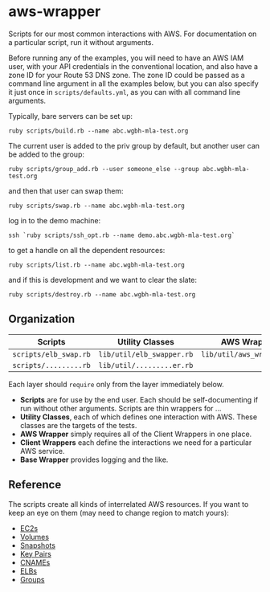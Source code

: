 # aws-wrapper

Scripts for our most common interactions with AWS. 
For documentation on a particular script, run it without arguments.

Before running any of the examples, you will need to have an AWS IAM user,
with your API credentials in the conventional location, and also have a zone ID 
for your Route 53 DNS zone. The zone ID could be passed as a command line
argument in all the examples below, but you can also specify it just once in
`scripts/defaults.yml`, as you can with all command line arguments.

Typically, bare servers can be set up:
```
ruby scripts/build.rb --name abc.wgbh-mla-test.org
```

The current user is added to the priv group by default,
but another user can be added to the group:
```
ruby scripts/group_add.rb --user someone_else --group abc.wgbh-mla-test.org
```

and then that user can swap them:
```
ruby scripts/swap.rb --name abc.wgbh-mla-test.org
```

log in to the demo machine:
```
ssh `ruby scripts/ssh_opt.rb --name demo.abc.wgbh-mla-test.org`
```

to get a handle on all the dependent resources:
```
ruby scripts/list.rb --name abc.wgbh-mla-test.org
```

and if this is development and we want to clear the slate:
```
ruby scripts/destroy.rb --name abc.wgbh-mla-test.org
```

## Organization

| Scripts | Utility Classes | AWS Wrapper | Client Wrappers | Base Wrapper |
| ---- | ---- | ---- | ---- | ---- |
| `scripts/elb_swap.rb` | `lib/util/elb_swapper.rb` | `lib/util/aws_wrapper.rb` | `lib/core/elb_wrapper.rb` | `lib/core/base_wrapper.rb` |
| `scripts/.........rb` | `lib/util/.........er.rb` |  | `lib/core/..._wrapper.rb` |  |

Each layer should `require` only from the layer immediately below.

- **Scripts** are for use by the end user. Each should be self-documenting if run without other arguments. Scripts are thin wrappers for ...
- **Utility Classes**, each of which defines one interaction with AWS. These classes are the targets of the tests.
- **AWS Wrapper** simply requires all of the Client Wrappers in one place.
- **Client Wrappers** each define the interactions we need for a particular AWS service.
- **Base Wrapper** provides logging and the like.

## Reference

The scripts create all kinds of interrelated AWS resources. If you want to keep an eye on them
(may need to change region to match yours):

- [EC2s](https://console.aws.amazon.com/ec2/v2/home?region=us-east-1#Instances:sort=desc:launchTime)
- [Volumes](https://console.aws.amazon.com/ec2/v2/home?region=us-east-1#Volumes:sort=desc:createTime)
- [Snapshots](https://console.aws.amazon.com/ec2/v2/home?region=us-east-1#Snapshots:sort=startTime)
- [Key Pairs](https://console.aws.amazon.com/ec2/v2/home?region=us-east-1#KeyPairs:sort=keyName)
- [CNAMEs](https://console.aws.amazon.com/route53/home?region=us-east-1)
- [ELBs](https://console.aws.amazon.com/ec2/v2/home?region=us-east-1#LoadBalancers:)
- [Groups](https://console.aws.amazon.com/iam/home?region=us-east-1#groups)
